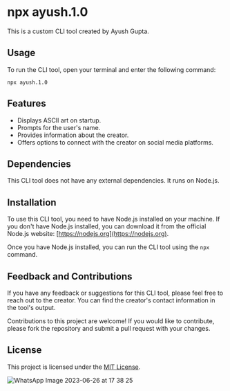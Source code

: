 

# npx ayush.1.0

This is a custom CLI tool created by Ayush Gupta.

## Usage

To run the CLI tool, open your terminal and enter the following command:

```
npx ayush.1.0
```

## Features

- Displays ASCII art on startup.
- Prompts for the user's name.
- Provides information about the creator.
- Offers options to connect with the creator on social media platforms.

## Dependencies

This CLI tool does not have any external dependencies. It runs on Node.js.

## Installation

To use this CLI tool, you need to have Node.js installed on your machine. If you don't have Node.js installed, you can download it from the official Node.js website: [https://nodejs.org](https://nodejs.org).

Once you have Node.js installed, you can run the CLI tool using the `npx` command.

## Feedback and Contributions

If you have any feedback or suggestions for this CLI tool, please feel free to reach out to the creator. You can find the creator's contact information in the tool's output.

Contributions to this project are welcome! If you would like to contribute, please fork the repository and submit a pull request with your changes.

## License

This project is licensed under the [MIT License](LICENSE).

![WhatsApp Image 2023-06-26 at 17 38 25](https://github.com/ayushgupta4002/AyushCLI/assets/66496371/20937e69-24b0-47ae-a3f4-fedfd7ed0dc0)

